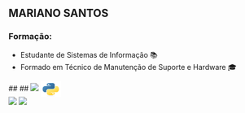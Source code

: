 ##    MARIANO SANTOS
### Formação:
- Estudante de Sistemas de Informação 📚
- Formado em Técnico de Manutenção de Suporte e Hardware 🎓
<picture>
  ##
  <source
    srcset="https://github-readme-stats.vercel.app/api?username=MSZIINN&show_icons=true&theme=dark"
    media="(prefers-color-scheme: dark)"
  />
  <source
    srcset="https://github-readme-stats.vercel.app/api?username=MSZIINN&show_icons=true"
    media="(prefers-color-scheme: light), (prefers-color-scheme: no-preference)"
  />
  ##
  <img src="https://github-readme-stats.vercel.app/api?username=MSZIINN_icons=true" />
</picture>
</div>
 <img align="center" alt="Rafa-Python" height="30" width="40" src="https://raw.githubusercontent.com/devicons/devicon/master/icons/python/python-original.svg">    

</div>
<div> 
  <a href="https://instagram.com/marianosantos_02" target="_blank"><img src="https://img.shields.io/badge/-Instagram-%23E4405F?style=for-the-badge&logo=instagram&logoColor=white" target="_blank"></a>
  <a href = "marianosantosmme@gmail.com"><img src="https://img.shields.io/badge/-Gmail-%23333?style=for-the-badge&logo=gmail&logoColor=white" target="_blank"></a>
   
</div>
          
